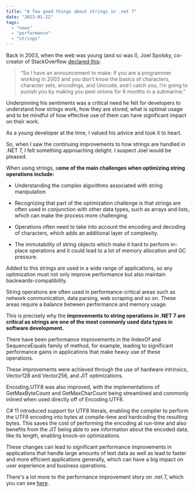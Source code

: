 ```yaml
---
title: "A few good things about strings in .net 7"
date: "2023-01-22"
tags: 
  - "news"
  - "performance"
  - "strings"
---
```


Back in 2003, when the web was young (and so was I), Joel Spolsky, co-creator of StackOverflow [declared this](https://www.joelonsoftware.com/2003/10/08/the-absolute-minimum-every-software-developer-absolutely-positively-must-know-about-unicode-and-character-sets-no-excuses/):

> “So I have an announcement to make: if you are a programmer working in 2003 and you don’t know the basics of characters, character sets, encodings, and Unicode, and I catch you, I’m going to punish you by making you peel onions for 6 months in a submarine.”

Underpinning his sentiments was a critical need he felt for developers to understand how strings work, how they are stored, what is optimal usage and to be mindful of how effective use of them can have significant impact on their work.

As a young developer at the time, I valued his advice and took it to heart. 

So, when I saw the continuing improvements to how strings are handled in .NET 7, I felt something approaching delight. I suspect Joel would be pleased. 

When using strings, s**ome of the main challenges when optimizing string operations include:**

- Understanding the complex algorithms associated with string manipulation

- Recognizing that part of the optimization challenge is that strings are often used in conjunction with other data types, such as arrays and lists, which can make the process more challenging.

- Operations often need to take into account the encoding and decoding of characters, which adds an additional layer of complexity.

- The immutability of string objects which make it hard to perform in-place operations and it could lead to a lot of memory allocation and GC pressure.

Added to this strings are used in a wide range of applications, so any optimization must not only improve performance but also maintain backwards-compatibility.

String operations are often used in performance-critical areas such as network communication, data parsing, web scraping and so on. These areas require a balance between performance and memory usage.

This is precisely why the **improvements to string operations in .NET 7 are critical as strings are one of the most commonly used data types in software development.**

There have been performance improvements in the IndexOf and SequenceEquals family of method, for example, leading to significant performance gains in applications that make heavy use of these operations. 

These improvements were achieved through the use of hardware intrinsics, Vector128<T> and Vector256<T>, and JIT optimizations.

Encoding.UTF8 was also improved, with the implementations of GetMaxByteCount and GetMaxCharCount being streamlined and commonly inlined when used directly off of Encoding.UTF8.

C# 11 introduced support for UTF8 literals, enabling the compiler to perform the UTF8 encoding into bytes at compile-time and hardcoding the resulting bytes. This saves the cost of performing the encoding at run-time and also benefits from the JIT being able to see information about the encoded data, like its length, enabling knock-on optimizations.

These changes can lead to significant performance improvements in applications that handle large amounts of text data as well as lead to faster and more efficient applications generally, which can have a big impact on user experience and business operations.

There's a lot more to the performance improvement story on .net 7, which you can see [here](https://devblogs.microsoft.com/dotnet/performance_improvements_in_net_7/).
